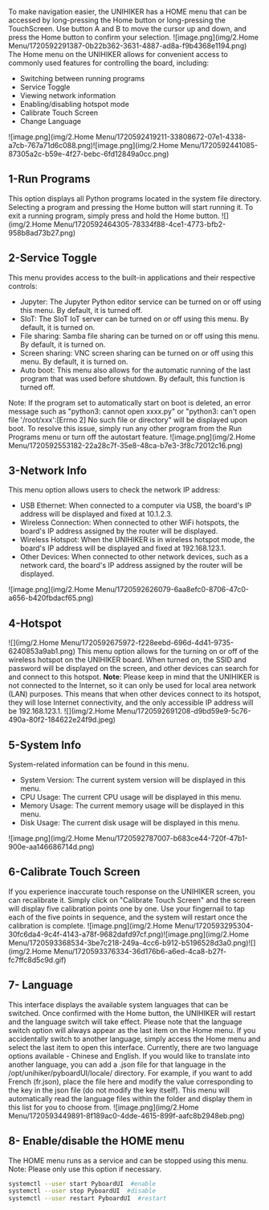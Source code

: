 To make navigation easier, the UNIHIKER has a HOME menu that can be accessed by long-pressing the Home button or long-pressing the TouchScreen. Use button A and B to move the cursor up and down, and press the Home button to confirm your selection.
![image.png](img/2.Home Menu/1720592291387-0b22b362-3631-4887-ad8a-f9b4368e1194.png)
The Home menu on the UNIHIKER allows for convenient access to commonly used features for controlling the board, including:

- Switching between running programs
- Service Toggle
- Viewing network information
- Enabling/disabling hotspot mode
- Calibrate Touch Screen
- Change Language

![image.png](img/2.Home Menu/1720592419211-33808672-07e1-4338-a7cb-767a71d6c088.png)![image.png](img/2.Home Menu/1720592441085-87305a2c-b59e-4f27-bebc-6fd12849a0cc.png)
## 1-Run Programs
This option displays all Python programs located in the system file directory. Selecting a program and pressing the Home button will start running it. To exit a running program, simply press and hold the Home button.
![](img/2.Home Menu/1720592464305-78334f88-4ce1-4773-bfb2-958b8ad73b27.png)
## 2-Service Toggle
This menu provides access to the built-in applications and their respective controls:

- Jupyter: The Jupyter Python editor service can be turned on or off using this menu. By default, it is turned off.
- SIoT: The SIoT IoT server can be turned on or off using this menu. By default, it is turned on.
- File sharing: Samba file sharing can be turned on or off using this menu. By default, it is turned on.
- Screen sharing: VNC screen sharing can be turned on or off using this menu. By default, it is turned on.
- Auto boot: This menu also allows for the automatic running of the last program that was used before shutdown. By default, this function is turned off.

Note: If the program set to automatically start on boot is deleted, an error message such as "python3: cannot open xxxx.py" or "python3: can't open file '/root/xxx':[Errno 2] No such file or directory" will be displayed upon boot. To resolve this issue, simply run any other program from the Run Programs menu or turn off the autostart feature.
![image.png](img/2.Home Menu/1720592553182-22a28c7f-35e8-48ca-b7e3-3f8c72012c16.png)

## 3-Network Info
This menu option allows users to check the network IP address:

- USB Ethernet: When connected to a computer via USB, the board's IP address will be displayed and fixed at 10.1.2.3.
- Wireless Connection: When connected to other WiFi hotspots, the board's IP address assigned by the router will be displayed.
- Wireless Hotspot: When the UNIHIKER is in wireless hotspot mode, the board's IP address will be displayed and fixed at 192.168.123.1.
- Other Devices: When connected to other network devices, such as a network card, the board's IP address assigned by the router will be displayed.

![image.png](img/2.Home Menu/1720592626079-6aa8efc0-8706-47c0-a656-b420fbdacf65.png)

## 4-Hotspot
![](img/2.Home Menu/1720592675972-f228eebd-696d-4d41-9735-6240853a9ab1.png)
This menu option allows for the turning on or off of the wireless hotspot on the UNIHIKER board. When turned on, the SSID and password will be displayed on the screen, and other devices can search for and connect to this hotspot.
**Note**: Please keep in mind that the UNIHIKER is not connected to the Internet, so it can only be used for local area network (LAN) purposes. This means that when other devices connect to its hotspot, they will lose Internet connectivity, and the only accessible IP address will be 192.168.123.1.
![](img/2.Home Menu/1720592691208-d9bd59e9-5c76-490a-80f2-184622e24f9d.jpeg)

## 5-System Info
System-related information can be found in this menu.

- System Version: The current system version will be displayed in this menu.
- CPU Usage: The current CPU usage will be displayed in this menu.
- Memory Usage: The current memory usage will be displayed in this menu.
- Disk Usage: The current disk usage will be displayed in this menu.

![image.png](img/2.Home Menu/1720592787007-b683ce44-720f-47b1-900e-aa146686714d.png)

## 6-Calibrate Touch Screen
If you experience inaccurate touch response on the UNIHIKER screen, you can recalibrate it. Simply click on "Calibrate Touch Screen" and the screen will display five calibration points one by one. Use your fingernail to tap each of the five points in sequence, and the system will restart once the calibration is complete.
![image.png](img/2.Home Menu/1720593295304-30fc6da4-9c4f-4143-a78f-9682dafd97cf.png)![image.png](img/2.Home Menu/1720593368534-3be7c218-249a-4cc6-b912-b5196528d3a0.png)![](img/2.Home Menu/1720593376334-36d176b6-a6ed-4ca8-b27f-fc7ffc8d5c9d.gif)

## 7- Language
This interface displays the available system languages that can be switched. Once confirmed with the Home button, the UNIHIKER will restart and the language switch will take effect. Please note that the language switch option will always appear as the last item on the Home menu. If you accidentally switch to another language, simply access the Home menu and select the last item to open this interface.
Currently, there are two language options available - Chinese and English. If you would like to translate into another language, you can add a .json file for that language in the /opt/unihiker/pyboardUI/locale/ directory. For example, if you want to add French (fr.json), place the file here and modify the value corresponding to the key in the json file (do not modify the key itself). This menu will automatically read the language files within the folder and display them in this list for you to choose from.
![image.png](img/2.Home Menu/1720593449891-8f189ac0-4dde-4615-899f-aafc8b2948eb.png)

## 8- Enable/disable the HOME menu
The HOME menu runs as a service and can be stopped using this menu.
Note: Please only use this option if necessary.
```bash
systemctl --user start PyboardUI  #enable 
systemctl --user stop PyboardUI  #disable 
systemctl --user restart PyboardUI  #restart
```
